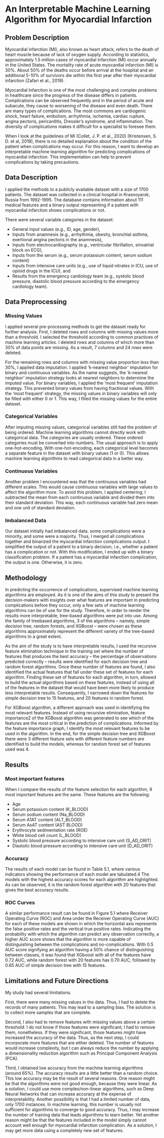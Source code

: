# An Interpretable Machine Learning Algorithm for Myocardial Infarction

## Problem Description

Myocardial infarction (MI), also known as heart attack, refers to the death of heart muscle because of lack of oxygen supply. According to statistics, approximately 1.5 million cases of myocardial infarction (MI) occur annually in the United States. The mortality rate of acute myocardial infarction (MI) is 30%. About 50% of the deaths occur before arrival at the hospital and an additional 5-10% of survivors die within the first year after their myocardial infarction (Zafari et al., 2019).

Myocardial Infarction is one of the most challenging and complex problems in healthcare since the progress of the disease differs in patients. Complications can be observed frequently and in the period of acute and subacute, they cause to worsening of the disease and even death. There are many types of complications. The most commons are cardiogenic shock, heart failure, embolism, arrhythmia, ischemia, cardiac rupture, angina pectoris, pericarditis, Dressler’s syndrome, and inflammation. The diversity of complications makes it difficult for a specialist to foresee them.

When I look at the guidelines of MI (Collet, J. P. et al., 2020) (Kristensen, S. D. et al, 2018), there is no detailed explanation about the condition of the patient when complications may occur. For this reason, I want to develop an interpretable machine learning algorithm for predicting complications of myocardial infarction. This implementation can help to prevent complications by taking precautions.

## Data Description

I applied the methods to a publicly available dataset with a size of 1700 patients. The dataset was collected in a clinical hospital in Krasnoyarsk, Russia from 1992-1995. The database contains information about 111 medical features and a binary output representing if a patient with myocardial infarction shows complications or not.

There were several variable categories in the dataset:
- General input values (e.g., ID, age, gender),
- Inputs from anamnesis (e.g., arrhythmia, obesity, bronchial asthma, exertional angina pectoris in the anamnesis),
- Inputs from electrocardiography (e.g., ventricular fibrillation, sinoatrial block on ECG), 
- Inputs from the serum (e.g., serum potassium content, serum sodium content)
- Inputs from intensive care units (e.g., use of liquid nitrates in ICU, use of opioid drugs in the ICU), and
- Results from the emergency cardiology team (e.g., systolic blood pressure, diastolic blood pressure according to the emergency cardiology team).

## Data Preprocessing

### Missing Values

I applied several pre-processing methods to get the dataset ready for further analysis. First, I deleted rows and columns with missing values more than a threshold. I selected the threshold according to common practices of machine learning articles. I deleted rows and columns of which more than 30% of data points are missing. As a result, 7 columns and 24 rows were deleted.

For the remaining rows and columns with missing value proportion less than 30%, I applied data imputation. I applied ‘k-nearest neighbor’ imputation for binary and continuous variables. As the name suggests, the ‘k-nearest neighbor’ imputation strategy looks at nearest neighbors to determine the imputed value. For binary variables, I applied the ‘most frequent’ imputation strategy. This prevented binary values from having fractional values. With the ‘most frequent’ strategy, the missing values in binary variables will only be filled with either 0 or 1. This way, I filled the missing values for the entire dataset.

### Categorical Variables

After imputing missing values, categorical variables still had the problem of being ordered. Machine learning algorithms cannot directly work with categorical data. The categories are usually ordered. These ordered categories must be converted into numbers. The usual approach is to apply one-hot-encoding. With one-hot-encoding, each categorical level becomes a separate feature in the dataset with binary values (1 or 0). This allows machine learning algorithms to read categorical data in a better way.

### Continuous Variables

Another problem I encountered was that the continuous variables had different scales. This would cause continuous variables with large values to affect the algorithm more. To avoid this problem, I applied centering; I subtracted the mean from each continuous variable and divided them into their standard deviation. This way, each continuous variable had zero mean and one unit of standard deviation.

### Imbalanced Data

Our dataset initially had imbalanced data. some complications were a minority, and some were a majority. Thus, I merged all complications together and binarized the myocardial infarction complications output. I simplified the output of a patient to a binary decision, i.e., whether a patient has a complication or not. With this modification, I ended up with a binary classification problem. If a patient has a myocardial infarction complication, the output is one. Otherwise, it is zero.

## Methodology

In predicting the occurrence of complications, supervised machine learning algorithms are employed. As it is one of the aims of this study to present the decision-makers with insights over what features are important in predicting complications before they occur, only a few sets of machine learning algorithms can be of use for the study. Therefore, in order to render the results more interpretable, tree-based algorithms were put into use. Among the family of treebased algorithms, 3 of the algorithms – namely, simple decision tree, random forests, and XGBoost – were chosen as these algorithms approximately represent the different variety of the tree-based algorithms to a great extent.

As the aim of the study is to have interpretable results, I used the recursive feature elimination technique in the training set where the number of features that produces the best accuracy – the percentage of observations predicted correctly – results were identified for each decision tree and random forest algorithms. Once these number of features are found, I also identified the actual features that fall under these set of features for each algorithm. Finding these set of features for each algorithm, in turn, allowed to build the actual algorithms based on these features, instead of using all of the features in the dataset that would have been more likely to produce less interpretable results. Consequently, I narrowed down the features for simple decision tree to 15 features, and 20 features in random forest.

For XGBoost algorithm, a different approach was used in identifying the most relevant features. Instead of using recursive elimination, feature importance2 of the XGBoost algorithm was generated to see which of the features are the most critical in the prediction of complications. Informed by the feature importance graph, I identify the most relevant features to be used in the algorithm. In the end, for the simple decision tree and XGBoost there were 3 different feature sets with different feature numbers are identified to build the models, whereas for random forest set of features used was 4.

## Results

### Most important features

When I compare the results of the feature selection for each algorithm, 9 most important features are the same. These features are the following:

- Age
- Serum potassium content (K_BLOOD)
- Serum sodium content (Na_BLOOD)
- Serum A1AT content (ALT_BLOOD)
- Serum AsAT content (AST BLOOD)
- Erythrocyte sedimentation rate (ROE)
- White blood cell count (L_BLOOD) 
- Systolic blood pressure according to intensive care unit (S_AD_ORIT)
- Diastolic blood pressure according to intensive care unit (D_AD_ORIT)

### Accuracy

The results of each model can be found in Table 5.1, where various indicators showing the performance of each model are tabulated.4 The models with the highest accuracy scores for each algorithm are highlighted. As can be observed, it is the random forest algorithm with 20 features that gives the best accuracy results.

### ROC Curves

A similar performance result can be found in Figure 5.1 where Receiver Operating Curve (ROC) and Area under the Receiver Operating Curve (AUC) for each of these models are shown in which the horizontal axis represents the false positive rates and the vertical true positive rates. Indicating the probability with which the algorithm can predict any observation correctly, a higher AUC score shows that the algorithm is more capable of distinguishing between the complications and no-complications. With 0.5 AUC score signifying an algorithm having a 50% chance of distinguishing between classes, it was found that XGboost with all of the features have 0.72 AUC, while random forest with 20 features has 0.70 AUC, followed by 0.65 AUC of simple decision tree with 15 features.

## Limitations and Future Directions

My study had several limitations. 

First, there were many missing values in the data. Thus, I had to delete the records of many patients. This may lead to a sampling bias. The solution is to collect more samples that are complete. 

Second, I also had to remove features with missing values above a certain threshold. I do not know if those features were significant; I had to remove them, nonetheless. If they were significant, those features might have increased the accuracy of the data. Thus, as the next step, I could incorporate more features that are either deleted. The number of features would increase complexity, but I can always reduce the number by applying a dimensionality reduction algorithm such as Principal Component Analysis (PCA).

Third, I obtained low accuracy from the machine learning algorithms (around 65%). The accuracy results are a little better than a random choice. This low accuracy may be the result of several reasons. One reason might be that the algorithms were not good enough, because they were linear. As a solution, I could use more complex/non-linear algorithms, such as Deep Neural Networks that can increase accuracy at the expense of interpretability. Another possibility is that I had a limited number of data, only 1700 instances. In machine learning, this number is usually not sufficient for algorithms to converge to good accuracy. Thus, I may increase the number of training data that leads algorithms to learn better. Yet another reason might be that the features included in the model simply cannot account well enough for myocardial infarction complication. As a solution, I may get more data using a completely new set of features.
